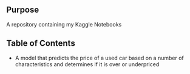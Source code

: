 ## Purpose

A repository containing my Kaggle Notebooks

## Table of Contents

- [Used Cars Price Prediction]:(Used-Car-Price-Prediction)
    A model that predicts the price of a used car based on a number of characteristics and determines if it is over or underpriced
